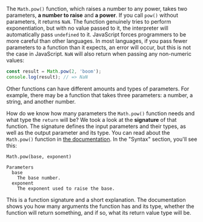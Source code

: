 
The `Math.pow()` function, which raises a number to any power, takes two parameters, **a number to raise** and **a power**. If you call `pow()` without parameters, it returns `NaN`. The function genuinely tries to perform exponentiation, but with no value passed to it, the interpreter will automatically pass `undefined` to it. JavaScript forces programmers to be more careful than other languages. In most languages, if you pass fewer parameters to a function than it expects, an error will occur, but this is not the case in JavaScript. `NaN` will also return when passing any non-numeric values:

```javascript
const result = Math.pow(2, 'boom');
console.log(result); // => NaN
```

Other functions can have different amounts and types of parameters. For example, there may be a function that takes three parameters: a number, a string, and another number.

How do we know how many parameters the `Math.pow()` function needs and what type the `return` will be? We took a look at the **signature** of that function. The signature defines the input parameters and their types, as well as the output parameter and its type. You can read about the `Math.pow()` function in [the documentation](https://developer.mozilla.org/en-US/docs/Web/JavaScript/Reference/Global_Objects/Math/pow). In the "Syntax" section, you'll see this:

```
Math.pow(base, exponent)

Parameters
  base
    The base number.
  exponent
    The exponent used to raise the base.
```

This is a function signature and a short explanation. The documentation shows you how many arguments the function has and its type, whether the function will return something, and if so, what its return value type will be.
